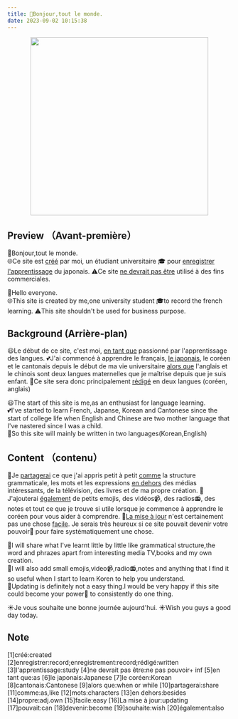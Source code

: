 ```yaml
---
title: 👋Bonjour,tout le monde.
date: 2023-09-02 10:15:38
---
```

<div align=center>
<img src="/picture/homepage.png" width = "400" height = "400"/>  
</div>


## Preview （Avant-première）
👋Bonjour,tout le monde.   
🌐Ce site est [créé](#note) par moi, un étudiant universitaire 🎓 pour [enregistrer](#note) [l'apprentissage](#note) du japonais.
⚠️Ce site [ne devrait pas être](#note) utilisé à des fins commerciales.

👋Hello everyone.  
🌐This site is created by me,one university student 🎓to record the french learning. 
⚠️This site shouldn't be used for business purpose.


## Background (Arrière-plan)
😃Le début de ce site, c'est moi, [en tant que](#note) passionné par l'apprentissage des langues.
💕J'ai commencé à apprendre le français, [le japonais](#note), le coréen et le cantonais depuis le début de ma vie universitaire [alors que](#note) l'anglais et le chinois sont deux langues maternelles que je maîtrise depuis que je suis enfant.
💫Ce site sera donc principalement [rédigé](#note) en deux langues (coréen, anglais)

😃The start of this site is me,as an enthusiast for language learning.  
💕I've started to learn French, Japanse, Korean and Cantonese since the start of college life when English and Chinese are two mother language that I've nastered since I was a child.  
💫So this site will mainly be written in two languages(Korean,English)

## Content （contenu）
📝Je [partagerai](#note) ce que j'ai appris petit à petit [comme](#note) la structure grammaticale, les mots et les expressions [en dehors](#note) des médias intéressants, de la télévision, des livres et de ma propre création.
📖J'ajouterai [également](#note) de petits emojis, des vidéos📹, des radios📻, des notes et tout ce que je trouve si utile lorsque je commence à apprendre le coréen pour vous aider à comprendre.
🥹[La mise à jour](#note) n'est certainement pas une chose [facile](#note). Je serais très heureux si ce site pouvait devenir votre pouvoir👊 pour faire systématiquement une chose.

📝I will share what I've learnt little by little like grammatical structure,the word and phrazes apart from interesting media TV,books and my own creation.    
📖I will also add small emojis,video📹,radio📻,notes and anything that I find it so useful when I start to learn Koren to help you understand.  
🥹Updating is definitely not a easy thing.I would be very happy if this site could become your power👊 to consistently do one thing.

☀️Je vous souhaite une bonne journée aujourd'hui. 
☀️Wish you guys a good day today.

## Note 
<div id="note">[1]créé:created</div>
[2]enregistrer:record;enregistrement:record;rédigé:written
[3]l'apprentissage:study
[4]ne devrait pas être:ne pas pouvoir+ inf
[5]en tant que:as
[6]le japonais:Japanese
[7]le coréen:Korean
[8]cantonais:Cantonese
[9]alors que:when or while
[10]partagerai:share
[11]comme:as,like
[12]mots:characters
[13]en dehors:besides
[14]propre:adj.own
[15]facile:easy
[16]La mise à jour:updating
[17]pouvait:can
[18]devenir:become
[19]souhaite:wish
[20]également:also